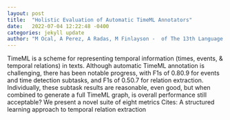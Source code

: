 ```yaml
---
layout: post
title:  "Holistic Evaluation of Automatic TimeML Annotators"
date:   2022-07-04 12:22:48 -0400
categories: jekyll update
author: "M Ocal, A Perez, A Radas, M Finlayson -  of The 13th Language Resources and , 2022"
---
```

TimeML is a scheme for representing temporal information (times, events, & temporal relations) in texts. Although automatic TimeML annotation is challenging, there has been notable progress, with F1s of 0.80.9 for events and time detection subtasks, and F1s of 0.50.7 for relation extraction. Individually, these subtask results are reasonable, even good, but when combined to generate a full TimeML graph, is overall performance still acceptable? We present a novel suite of eight metrics  Cites: A structured learning approach to temporal relation extraction